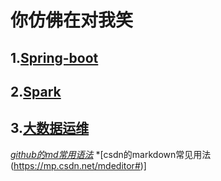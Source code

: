 # 你仿佛在对我笑
## 1.[Spring-boot](https://github.com/daemonman/itstory/blob/master/springboot/README.md)

## 2.[Spark](https://github.com/daemonman/itstory/blob/master/springboot/README.md)

## 3.[大数据运维](https://github.com/daemonman/itstory/blob/master/springboot/README.md)

*[github的md常用语法](https://github.com/guodongxiaren/README)*
*[csdn的markdown常见用法(https://mp.csdn.net/mdeditor#)]
